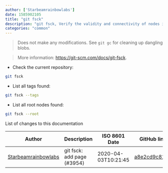 ```yaml
---
author: ['Starbeamrainbowlabs']
date: 1585902105
title: "git fsck"
description: "git fsck, Verify the validity and connectivity of nodes in a Git repository index."
categories: "common"
---
```

> Does not make any modifications. See `git gc` for cleaning up dangling blobs.

> More information: <https://git-scm.com/docs/git-fsck>.

- Check the current repository:

```bash
git fsck
```

- List all tags found:

```bash
git fsck --tags
```

- List all root nodes found:

```bash
git fsck --root
```
List of changes to this documentation


Author | Description | ISO 8601 Date | GitHub link
------|-----|-----|-----
[Starbeamrainbowlabs](mailto:sbrl@starbeamrainbowlabs.com) | git fsck: add page (#3954) | 2020-04-03T10:21:45 | [a8e2cd9c8168](https://github.com/tldr-pages/tldr/commit/a8e2cd9c816898b17274ed1a0b422e5dc2dde663)

